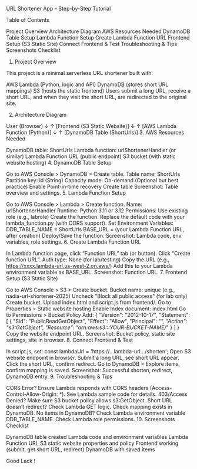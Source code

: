 URL Shortener App – Step-by-Step Tutorial

Table of Contents

Project Overview
Architecture Diagram
AWS Resources Needed
DynamoDB Table Setup
Lambda Function Setup
Create Lambda Function URL
Frontend Setup (S3 Static Site)
Connect Frontend & Test
Troubleshooting & Tips
Screenshots Checklist
1. Project Overview

This project is a minimal serverless URL shortener built with:

AWS Lambda (Python, logic and API)
DynamoDB (stores short URL mappings)
S3 (hosts the static frontend)
Users submit a long URL, receive a short URL, and when they visit the short URL, are redirected to the original site.

2. Architecture Diagram

User (Browser)
   ↓        ↑
 [Frontend (S3 Static Website)]
   ↓        ↑
 [AWS Lambda Function (Python)]
   ↓        ↑
 [DynamoDB Table (ShortUrls)]
3. AWS Resources Needed

DynamoDB table: ShortUrls
Lambda function: urlShortenerHandler (or similar)
Lambda Function URL (public endpoint)
S3 bucket (with static website hosting)
4. DynamoDB Table Setup

Go to AWS Console > DynamoDB > Create table.
Table name: ShortUrls
Partition key: id (String)
Capacity mode: On-demand
(Optional but best practice) Enable Point-in-time recovery
Create table
Screenshot: Table overview and settings.
5. Lambda Function Setup

Go to AWS Console > Lambda > Create function.
Name: urlShortenerHandler
Runtime: Python 3.11 or 3.12
Permissions: Use existing role (e.g., labrole)
Create the function.
Replace the default code with your lambda_function.py (with CORS support).
Set Environment Variables:
DDB_TABLE_NAME = ShortUrls
BASE_URL = (your Lambda Function URL, after creation)
Deploy/Save the function.
Screenshot: Lambda code, env variables, role settings.
6. Create Lambda Function URL

In Lambda function page, click “Function URL” tab (or button).
Click “Create function URL”.
Auth type: None (for lab/testing)
Copy the URL (e.g., https://xxxx.lambda-url.us-west-2.on.aws/)
Add this to your Lambda environment variable as BASE_URL.
Screenshot: Function URL.
7. Frontend Setup (S3 Static Site)

Go to AWS Console > S3 > Create bucket.
Bucket name: unique (e.g., nadia-url-shortener-2025)
Uncheck "Block all public access" (for lab only)
Create bucket.
Upload index.html and script.js from frontend/.
Go to Properties > Static website hosting
Enable
Index document: index.html
Go to Permissions > Bucket Policy
Add:
{
  "Version": "2012-10-17",
  "Statement": [
    {
      "Sid": "PublicReadGetObject",
      "Effect": "Allow",
      "Principal": "*",
      "Action": "s3:GetObject",
      "Resource": "arn:aws:s3:::YOUR-BUCKET-NAME/*"
    }
  ]
}
Copy the website endpoint URL.
Screenshot: Bucket policy, static site settings, site in browser.
8. Connect Frontend & Test

In script.js, set:
const lambdaUrl = 'https://...lambda-url.../shorten';
Open S3 website endpoint in browser.
Submit a long URL, see short URL appear.
Click the short URL, confirm redirect.
Go to DynamoDB > Explore items, confirm mapping is saved.
Screenshot: Successful shorten, redirect, DynamoDB entry.
9. Troubleshooting & Tips

CORS Error?
Ensure Lambda responds with CORS headers (Access-Control-Allow-Origin: *).
See Lambda sample code for details.
403/Access Denied?
Make sure S3 bucket policy allows s3:GetObject.
Short URL doesn’t redirect?
Check Lambda GET logic.
Check mapping exists in DynamoDB.
No items in DynamoDB?
Check Lambda environment variable DDB_TABLE_NAME.
Check Lambda role permissions.
10. Screenshots Checklist

DynamoDB table created
Lambda code and environment variables
Lambda Function URL
S3 static website properties and policy
Frontend working (submit, get short URL, redirect)
DynamoDB with saved items

Good Lack !